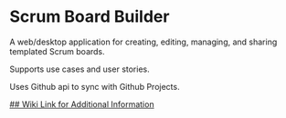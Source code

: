 # Scrum Board Builder

A web/desktop application for creating, editing, managing, and sharing templated Scrum boards. 

Supports use cases and user stories.

Uses Github api to sync with Github Projects.

[## Wiki Link for Additional Information](https://app.gitbook.com/o/8f6PgLpPTzfMrZJ7FeUH/s/8jecZomwPHQthlC4YPaJ/)

